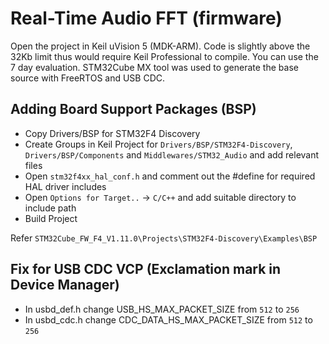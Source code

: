 Real-Time Audio FFT (firmware)
==============================

Open the project in Keil uVision 5 (MDK-ARM). Code is slightly above the 32Kb limit thus would require Keil Professional to compile. You can use the 7 day evaluation.
STM32Cube MX tool was used to generate the base source with FreeRTOS and USB CDC.

Adding Board Support Packages (BSP)
-----------------------------------

- Copy Drivers/BSP for STM32F4 Discovery
- Create Groups in Keil Project for `Drivers/BSP/STM32F4-Discovery`, `Drivers/BSP/Components` and `Middlewares/STM32_Audio` and add relevant files
- Open `stm32f4xx_hal_conf.h` and comment out the #define for required HAL driver includes
- Open `Options for Target..` -> `C/C++` and add suitable directory to include path
- Build Project
  
Refer `STM32Cube_FW_F4_V1.11.0\Projects\STM32F4-Discovery\Examples\BSP`

Fix for USB CDC VCP (Exclamation mark in Device Manager)
--------------------------------------------------------

- In usbd_def.h change USB_HS_MAX_PACKET_SIZE from `512` to `256`
- In usbd_cdc.h change CDC_DATA_HS_MAX_PACKET_SIZE from `512` to `256`